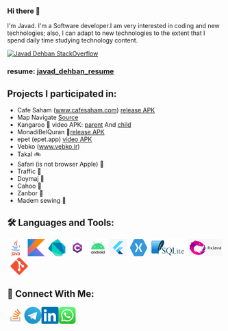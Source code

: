 ### Hi there 👋
I'm Javad. I'm a Software developer.I am very interested in coding and new technologies; also, I can adapt to new technologies to the extent that I spend daily time studying technology content.

<!--    <a href="https://stackexchange.com/users/11246800/javad-dehban"><img src="https://stackexchange.com/users/flair/11246800.png" width="208" height="58" alt="profile for Javad Dehban on Stack Exchange, a network of free, community-driven Q&amp;A sites" title="profile for Javad Dehban on Stack Exchange, a network of free, community-driven Q&amp;A sites" /></a> -->
   [![Javad Dehban StackOverflow](https://github-readme-stackoverflow.vercel.app/?userID=13600868&theme=dark)](https://stackoverflow.com/users/13600868/javad-dehban)

### resume: [javad_dehban_resume](https://github.com/javaddehban/javaddehban/raw/master/javad_dehban_resume.pdf)
 

## Projects I participated in:
- Cafe Saham (www.cafesaham.com) [release APK](https://cafebazaar.ir/app/com.cafesaham.android?l=en)
- Map Navigate [Source](https://github.com/javaddehban/Navigation_Neshan)
- Kangaroo 🦘 video APK: [parent](https://drive.google.com/file/d/1TlZMpRCrSRbWt0jJ3XONjxufJBMLnNJL/view?usp=sharingvideo) And [child](https://drive.google.com/file/d/12YGwwv0pqc4B_UFeS7UTbM29FLzYlKVX/view?usp=sharing)
- MonadiBelQuran 📿[release APK](https://cafebazaar.ir/app/quran.elm.karevan.belquran?l=en)
- epet (epet.app) [video APK](https://drive.google.com/file/d/1h4MJNDVMxXmwrbgYS2wCXYmnfeUpoBI0/view?usp=sharing)
- Vebko (www.vebko.ir)
- Takal 🚲 
- Safari (is not browser Apple) 🚗
- Traffic 🚖
- Doymaj 🍔 
- Cahoo 🌿
- Zanbor 🐝
- Madem sewing 🧵
## :hammer_and_wrench: Languages and Tools:
<div>
  <img src="https://github.com/devicons/devicon/blob/master/icons/java/java-original-wordmark.svg" title="Java" alt="Java" width="40" height="40"/>&nbsp;
  <img src="https://github.com/javaddehban/javaddehban/blob/master/icon/Kotlin.png" title="Java" alt="Java" width="40" height="40"/>&nbsp;
  <img src="https://github.com/javaddehban/javaddehban/blob/master/icon/dart.png" title="Java" alt="Java" width="40" height="40"/>&nbsp;
  <img src="https://github.com/javaddehban/javaddehban/blob/master/icon/Csharp.png" title="Java" alt="Java" width="40" height="40"/>&nbsp;
  <img src="https://github.com/javaddehban/javaddehban/blob/master/icon/Android.png" title="Java" alt="Java" width="40" height="40"/>&nbsp;
  <img src="https://github.com/javaddehban/javaddehban/blob/master/icon/flutter.jpg" title="Java" alt="Java" width="40" height="40"/>&nbsp;
  <img src="https://github.com/javaddehban/javaddehban/blob/master/icon/xamarin.png" title="Java" alt="Java" width="40" height="40"/>&nbsp;
  <img src="https://github.com/javaddehban/javaddehban/blob/master/icon/SQLite.png" title="Java" alt="Java" width="80" height="40"/>&nbsp;
  <img src="https://github.com/javaddehban/javaddehban/blob/master/icon/rx_java.png" title="Java" alt="Java" width="80" height="40"/>&nbsp;
  <img src="https://github.com/javaddehban/javaddehban/blob/master/icon/Git.png" title="Java" alt="Java" width="40" height="40"/>&nbsp;
</div>

## :handshake: Connect With Me:
<div>
<a href="https://stackoverflow.com/users/13600868/javad-dehban"><img align="left" src="https://github.com/javaddehban/javaddehban/blob/master/icon/Stack.png" alt="icon | StackOverFlow" width="40px"/></a>
 
 <a href="https://t.me/javaddehban"><img align="left" src="https://github.com/javaddehban/javaddehban/blob/master/icon/telegram.png" alt="icon | LinkedIn" width="40px"/></a>
 
 <a href="https://www.linkedin.com/in/javad-dehban-b96294153"><img align="left" src="https://github.com/javaddehban/javaddehban/blob/master/icon/LinkedIn.png" alt="icon | LinkedIn" width="40px"/></a>
 </div>
  <a href="http://wa.me/989127891776"><img align="left" src="https://github.com/javaddehban/javaddehban/blob/master/icon/whatsapp.png" alt="icon | LinkedIn" width="40px"/></a>
 </div>
 
 
